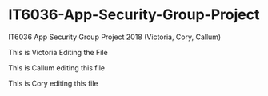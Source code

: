 # IT6036-App-Security-Group-Project
IT6036 App Security Group Project 2018 (Victoria, Cory, Callum)

This is Victoria Editing the File

This is Callum editing this file


This is Cory editing this file
